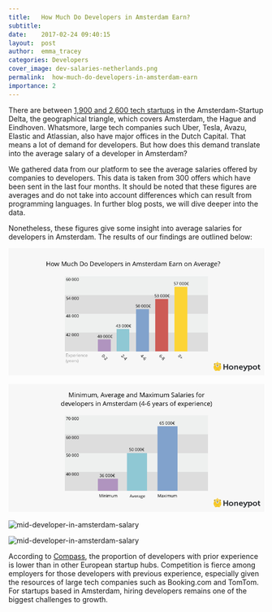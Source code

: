 ```yaml
---
title:   How Much Do Developers in Amsterdam Earn?
subtitle: 
date:    2017-02-24 09:40:15
layout:  post
author:  emma_tracey
categories: Developers
cover_image: dev-salaries-netherlands.png
permalink:  how-much-do-developers-in-amsterdam-earn 
importance: 2
---
```


There are between [1,900 and 2,600 tech startups](http://blog.honeypot.io/amsterdam-tech-map/) in the Amsterdam-Startup Delta, the geographical triangle, which covers Amsterdam, the Hague and Eindhoven. Whatsmore, large tech companies such Uber, Tesla, Avazu, Elastic and Atlassian, also have major offices in the Dutch Capital. That means a lot of demand for developers. But how does this demand translate into the average salary of a developer in Amsterdam? 

<!--more-->

We gathered data from our platform to see the average salaries offered by companies to developers. This data is taken from 300 offers which have been sent in the last four months. It should be noted that these figures are averages and do not take into account differences which can result from programming languages. In further blog posts, we will dive deeper into the data. 

Nonetheless, these figures give some insight into average salaries for developers in Amsterdam. The results of our findings are outlined below:


![developer-in-amsterdam-salary](/assets/images/by-experience-netherlands-eng.png)


![mid-developer-in-amsterdam-salary](/assets/images/4-6-years-experience-netherlands-eng.png)

![mid-developer-in-amsterdam-salary](6-8-years-experience-netherlands-eng.png)


![mid-developer-in-amsterdam-salary](8plusyears-experience-netherlands-eng.png)

According to [Compass](http://startup-ecosystem.compass.co/ser2015/), the proportion of developers with prior experience is lower than in other European startup hubs. Competition is fierce among employers for those developers with previous experience, especially given the resources of large tech companies such as Booking.com and TomTom. For startups based in Amsterdam, hiring developers remains one of the biggest challenges to growth.

